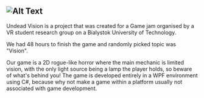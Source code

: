 ![Alt Text](https://github.com/Maison16/Wizja/blob/master/Wizja/res/menu/biglogoREADME.png)
---
Undead Vision is a project that was created for a Game jam organised by a VR student research group on a Bialystok University of Technology. 

We had 48 hours to finish the game and randomly picked topic was "Vision".

Our game is a 2D rogue-like horror where the main mechanic is limited vision, with the only light source being a lamp the player holds, so beware of what's behind you! The game is developed entirely in a WPF environment using C#, because why not make a game within a platform usually not associated with game development.

